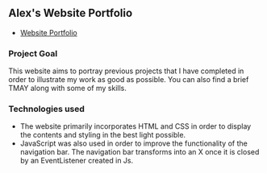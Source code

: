 ## Alex's Website Portfolio

- [Website Portfolio](https://alexm710.github.io/web-portfolio/)

### Project Goal 
This website aims to portray previous projects that I have completed in order to illustrate my work as good as possible. You can also find a brief TMAY along with some of my skills. 
### Technologies used
- The website primarily incorporates HTML and CSS in order to display the contents and styling in the best light possible.
- JavaScript was also used in order to improve the functionality of the navigation bar. The navigation bar transforms into an X once it is closed by an EventListener created in Js.
